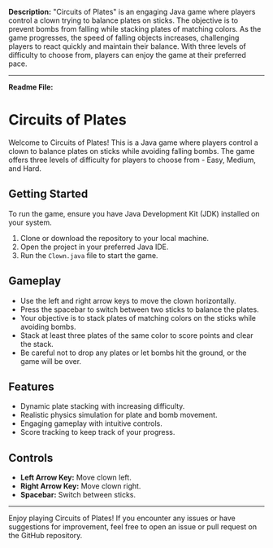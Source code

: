 **Description:**
"Circuits of Plates" is an engaging Java game where players control a clown trying to balance plates on sticks. The objective is to prevent bombs from falling while stacking plates of matching colors. As the game progresses, the speed of falling objects increases, challenging players to react quickly and maintain their balance. With three levels of difficulty to choose from, players can enjoy the game at their preferred pace.

---

**Readme File:**

# Circuits of Plates

Welcome to Circuits of Plates! This is a Java game where players control a clown to balance plates on sticks while avoiding falling bombs. The game offers three levels of difficulty for players to choose from - Easy, Medium, and Hard.

## Getting Started

To run the game, ensure you have Java Development Kit (JDK) installed on your system.

1. Clone or download the repository to your local machine.
2. Open the project in your preferred Java IDE.
3. Run the `Clown.java` file to start the game.

## Gameplay

- Use the left and right arrow keys to move the clown horizontally.
- Press the spacebar to switch between two sticks to balance the plates.
- Your objective is to stack plates of matching colors on the sticks while avoiding bombs.
- Stack at least three plates of the same color to score points and clear the stack.
- Be careful not to drop any plates or let bombs hit the ground, or the game will be over.

## Features

- Dynamic plate stacking with increasing difficulty.
- Realistic physics simulation for plate and bomb movement.
- Engaging gameplay with intuitive controls.
- Score tracking to keep track of your progress.

## Controls

- **Left Arrow Key:** Move clown left.
- **Right Arrow Key:** Move clown right.
- **Spacebar:** Switch between sticks.

---
Enjoy playing Circuits of Plates! If you encounter any issues or have suggestions for improvement, feel free to open an issue or pull request on the GitHub repository.

